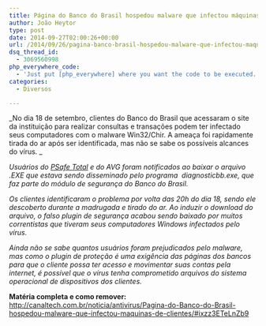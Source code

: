 ```yaml
---
title: Página do Banco do Brasil hospedou malware que infectou máquinas de clientes
author: João Heytor
type: post
date: 2014-09-27T02:00:26+00:00
url: /2014/09/26/pagina-banco-brasil-hospedou-malware-que-infectou-maquinas-de-clientes/
dsq_thread_id:
  - 3069560998
php_everywhere_code:
  - 'Just put [php_everywhere] where you want the code to be executed.'
categories:
  - Diversos

---
```

_No dia 18 de setembro, clientes do Banco do Brasil que acessaram o site da instituição para realizar consultas e transações podem ter infectado seus computadores com o malware Win32/Chir. A ameaça foi rapidamente tirada do ar após ser identificada, mas não se sabe os possíveis alcances do vírus. _

<!--more-->

_Usuários do <a href="http://www.psafe.com/blog/plugin-malicioso-encontrado-site-banco-brasil/" target="_blank">PSafe Total</a> e do AVG foram notificados ao baixar o arquivo .EXE que estava sendo disseminado pelo programa  diagnosticbb.exe, que faz parte do módulo de segurança do Banco do Brasil._

_Os clientes identificaram o problema por volta das 20h do dia 18, sendo ele descoberto durante a madrugada e tirado do ar. Ao induzir o download do arquivo, o falso plugin de segurança acabou sendo baixado por muitos correntistas que tiveram seus computadores Windows infectados pelo vírus._

_Ainda não se sabe quantos usuários foram prejudicados pelo malware, mas como o plugin de proteção é uma exigência das páginas dos bancos para que o cliente possa ter acesso e movimentar suas contas pela <span class="definicao">internet</span>, é possível que o vírus tenha comprometido arquivos do sistema operacional de dispositivos dos clientes._

**Matéria completa e como remover:** <http://canaltech.com.br/noticia/antivirus/Pagina-do-Banco-do-Brasil-hospedou-malware-que-infectou-maquinas-de-clientes/#ixzz3ETeLnZb9>